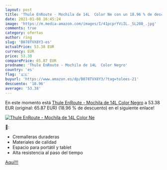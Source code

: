 ```yaml
---
layout: post
title: 'Thule EnRoute - Mochila de 14L  Color Ne con un 18.96 % de descuento'
date: 2021-01-08 16:45:24
image: 'https://m.media-amazon.com/images/I/41pcprYViIL._SL200_.jpg'
comments: true
category: ofertas
author: ring
slug: 'B078TVX8Y3-es'
actualPrice: 53.38 EUR
currency: EUR
price: 53.38
comparePrice: 65.87 EUR
prodname: 'Thule EnRoute - Mochila de 14L  Color Negro'
country: 'es'
flag: '🇪🇸'
buyurl: 'https://www.amazon.es/dp/B078TVX8Y3/?tag=tolees-21'
descuento: '18.96'
average: '53.38'
---
```


En este momento está [Thule EnRoute - Mochila de 14L  Color Negro](https://www.amazon.es/dp/B078TVX8Y3/?tag=tolees-21) a 53.38 EUR (original: 65.87 EUR) (18.96 %  de descuento) en el siguiente enlace!

[![Thule EnRoute - Mochila de 14L  Color Ne](https://m.media-amazon.com/images/I/41pcprYViIL._SL200_.jpg)](https://www.amazon.es/dp/B078TVX8Y3/?tag=tolees-21)

🔎:

- Cremalleras duraderas
- Materiales de calidad
- Espacio para portátil y tablet
- Alta resistencia al paso del tiempo

[Aquí!!!](https://www.amazon.es/dp/B078TVX8Y3/?tag=tolees-21)
